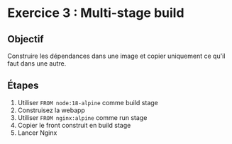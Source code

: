 # Exercice 3 : Multi-stage build

## Objectif
Construire les dépendances dans une image et copier uniquement ce qu'il faut dans une autre.

## Étapes
1. Utiliser `FROM node:18-alpine` comme build stage
2. Construisez la webapp
3. Utiliser `FROM nginx:alpine` comme run stage
4. Copier le front construit en build stage
5. Lancer Nginx
